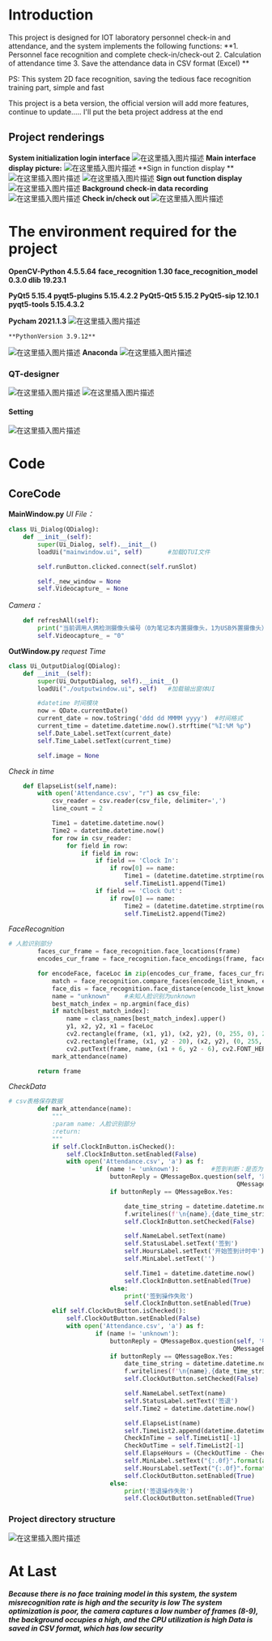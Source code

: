 # Introduction

This project is designed for IOT laboratory personnel check-in and attendance, and the system implements the following functions:
**1. Personnel face recognition and complete check-in/check-out
2. Calculation of attendance time
3. Save the attendance data in CSV format (Excel) **

PS: This system 2D face recognition, saving the tedious face recognition training part, simple and fast

This project is a beta version, the official version will add more features, continue to update.....
I'll put the beta project address at the end

## Project renderings

**System initialization login interface**
![在这里插入图片描述](https://img-blog.csdnimg.cn/f48f7936b3ff4a5496e188c13c64dc36.png?x-oss-process=image/watermark,type_d3F5LXplbmhlaQ,shadow_50,text_Q1NETiBAQklHQk9TU3lpZmk=,size_20,color_FFFFFF,t_70,g_se,x_16)
**Main interface display picture:**
![在这里插入图片描述](https://img-blog.csdnimg.cn/c2d5b4d272ad4a7eac5ae8107dfb56e9.png?x-oss-process=image/watermark,type_d3F5LXplbmhlaQ,shadow_50,text_Q1NETiBAQklHQk9TU3lpZmk=,size_20,color_FFFFFF,t_70,g_se,x_16)
**Sign in function display **
![在这里插入图片描述](https://img-blog.csdnimg.cn/61685dd4b9184bdb8c33379f0e52833d.png?x-oss-process=image/watermark,type_d3F5LXplbmhlaQ,shadow_50,text_Q1NETiBAQklHQk9TU3lpZmk=,size_20,color_FFFFFF,t_70,g_se,x_16)
![在这里插入图片描述](https://img-blog.csdnimg.cn/0a2258078cc84c16b941cc4220a7aca0.png?x-oss-process=image/watermark,type_d3F5LXplbmhlaQ,shadow_50,text_Q1NETiBAQklHQk9TU3lpZmk=,size_20,color_FFFFFF,t_70,g_se,x_16)
**Sign out function display**
![在这里插入图片描述](https://img-blog.csdnimg.cn/4cc3fd36c2584623b277994dbe1c9b1e.png?x-oss-process=image/watermark,type_d3F5LXplbmhlaQ,shadow_50,text_Q1NETiBAQklHQk9TU3lpZmk=,size_20,color_FFFFFF,t_70,g_se,x_16)
**Background check-in data recording**
![在这里插入图片描述](https://img-blog.csdnimg.cn/f752bbde1e7b4a4bba2090f38d46ae2b.png?x-oss-process=image/watermark,type_d3F5LXplbmhlaQ,shadow_50,text_Q1NETiBAQklHQk9TU3lpZmk=,size_20,color_FFFFFF,t_70,g_se,x_16)
**Check in/check out**
![在这里插入图片描述](https://img-blog.csdnimg.cn/eadfab52443c4c29b1829a653a41887f.png?x-oss-process=image/watermark,type_d3F5LXplbmhlaQ,shadow_50,text_Q1NETiBAQklHQk9TU3lpZmk=,size_20,color_FFFFFF,t_70,g_se,x_16)

# The environment required for the project

**OpenCV-Python     			 4.5.5.64**
**face_recognition					1.30
face_recognition_model   				0.3.0
dlib 								19.23.1**


**PyQt5                        5.15.4
pyqt5-plugins                5.15.4.2.2
PyQt5-Qt5                    5.15.2
PyQt5-sip                    12.10.1
pyqt5-tools                  5.15.4.3.2**

**Pycham 2021.1.3**
![在这里插入图片描述](https://img-blog.csdnimg.cn/ba2d84f8b9704abfbfa359b5bf616fea.png?x-oss-process=image/watermark,type_d3F5LXplbmhlaQ,shadow_50,text_Q1NETiBAQklHQk9TU3lpZmk=,size_18,color_FFFFFF,t_70,g_se,x_16)

```
**PythonVersion 3.9.12**
```

![在这里插入图片描述](https://img-blog.csdnimg.cn/3050ef31da794f1f98d32fb05a5ae651.png)
**Anaconda**
![在这里插入图片描述](https://img-blog.csdnimg.cn/47462d375b0a4e08a22cf33bc50b0d71.png?x-oss-process=image/watermark,type_d3F5LXplbmhlaQ,shadow_50,text_Q1NETiBAQklHQk9TU3lpZmk=,size_20,color_FFFFFF,t_70,g_se,x_16)

### QT-designer

![在这里插入图片描述](https://img-blog.csdnimg.cn/d7e826c9112f4f27b462f3a1b3e3b891.png?x-oss-process=image/watermark,type_d3F5LXplbmhlaQ,shadow_50,text_Q1NETiBAQklHQk9TU3lpZmk=,size_20,color_FFFFFF,t_70,g_se,x_16)
![在这里插入图片描述](https://img-blog.csdnimg.cn/e9bef28e2e0241828bcd633769542490.png?x-oss-process=image/watermark,type_d3F5LXplbmhlaQ,shadow_50,text_Q1NETiBAQklHQk9TU3lpZmk=,size_20,color_FFFFFF,t_70,g_se,x_16)

#### Setting

![在这里插入图片描述](https://img-blog.csdnimg.cn/b8c6fa4783d243f2b2ba4702c1ae52e3.png?x-oss-process=image/watermark,type_d3F5LXplbmhlaQ,shadow_50,text_Q1NETiBAQklHQk9TU3lpZmk=,size_19,color_FFFFFF,t_70,g_se,x_16)

# Code

## CoreCode

**MainWindow.py**
*UI File：*

```python
class Ui_Dialog(QDialog):
    def __init__(self):
        super(Ui_Dialog, self).__init__()
        loadUi("mainwindow.ui", self)       #加载QTUI文件

        self.runButton.clicked.connect(self.runSlot)

        self._new_window = None
        self.Videocapture_ = None
```

*Camera：*

```python
    def refreshAll(self):
        print("当前调用人俩检测摄像头编号（0为笔记本内置摄像头，1为USB外置摄像头）：")
        self.Videocapture_ = "0"
```

**OutWindow.py**
*request Time*

```python
class Ui_OutputDialog(QDialog):
    def __init__(self):
        super(Ui_OutputDialog, self).__init__()
        loadUi("./outputwindow.ui", self)   #加载输出窗体UI

        #datetime 时间模块
        now = QDate.currentDate()
        current_date = now.toString('ddd dd MMMM yyyy')  #时间格式
        current_time = datetime.datetime.now().strftime("%I:%M %p")
        self.Date_Label.setText(current_date)
        self.Time_Label.setText(current_time)

        self.image = None
```

*Check in time*

```python
    def ElapseList(self,name):
        with open('Attendance.csv', "r") as csv_file:
            csv_reader = csv.reader(csv_file, delimiter=',')
            line_count = 2

            Time1 = datetime.datetime.now()
            Time2 = datetime.datetime.now()
            for row in csv_reader:
                for field in row:
                    if field in row:
                        if field == 'Clock In':
                            if row[0] == name:
                                Time1 = (datetime.datetime.strptime(row[1], '%y/%m/%d %H:%M:%S'))
                                self.TimeList1.append(Time1)
                        if field == 'Clock Out':
                            if row[0] == name:
                                Time2 = (datetime.datetime.strptime(row[1], '%y/%m/%d %H:%M:%S'))
                                self.TimeList2.append(Time2)
```

*FaceRecognition*

```python
# 人脸识别部分
        faces_cur_frame = face_recognition.face_locations(frame)
        encodes_cur_frame = face_recognition.face_encodings(frame, faces_cur_frame)

        for encodeFace, faceLoc in zip(encodes_cur_frame, faces_cur_frame):
            match = face_recognition.compare_faces(encode_list_known, encodeFace, tolerance=0.50)
            face_dis = face_recognition.face_distance(encode_list_known, encodeFace)
            name = "unknown"    #未知人脸识别为unknown
            best_match_index = np.argmin(face_dis)
            if match[best_match_index]:
                name = class_names[best_match_index].upper()
                y1, x2, y2, x1 = faceLoc
                cv2.rectangle(frame, (x1, y1), (x2, y2), (0, 255, 0), 2)
                cv2.rectangle(frame, (x1, y2 - 20), (x2, y2), (0, 255, 0), cv2.FILLED)
                cv2.putText(frame, name, (x1 + 6, y2 - 6), cv2.FONT_HERSHEY_COMPLEX, 0.5, (255, 255, 255), 1)
            mark_attendance(name)

        return frame
```

*CheckData*

```python
# csv表格保存数据
        def mark_attendance(name):
            """
            :param name: 人脸识别部分
            :return:
            """
            if self.ClockInButton.isChecked():
                self.ClockInButton.setEnabled(False)
                with open('Attendance.csv', 'a') as f:
                        if (name != 'unknown'):         #签到判断：是否为已经识别人脸
                            buttonReply = QMessageBox.question(self, '欢迎 ' + name, '开始签到' ,
                                                               QMessageBox.Yes | QMessageBox.No, QMessageBox.No)
                            if buttonReply == QMessageBox.Yes:

                                date_time_string = datetime.datetime.now().strftime("%y/%m/%d %H:%M:%S")
                                f.writelines(f'\n{name},{date_time_string},Clock In')
                                self.ClockInButton.setChecked(False)

                                self.NameLabel.setText(name)
                                self.StatusLabel.setText('签到')
                                self.HoursLabel.setText('开始签到计时中')
                                self.MinLabel.setText('')

                                self.Time1 = datetime.datetime.now()
                                self.ClockInButton.setEnabled(True)
                            else:
                                print('签到操作失败')
                                self.ClockInButton.setEnabled(True)
            elif self.ClockOutButton.isChecked():
                self.ClockOutButton.setEnabled(False)
                with open('Attendance.csv', 'a') as f:
                        if (name != 'unknown'):
                            buttonReply = QMessageBox.question(self, '嗨呀 ' + name, '确认签退?',
                                                              QMessageBox.Yes | QMessageBox.No, QMessageBox.No)
                            if buttonReply == QMessageBox.Yes:
                                date_time_string = datetime.datetime.now().strftime("%y/%m/%d %H:%M:%S")
                                f.writelines(f'\n{name},{date_time_string},Clock Out')
                                self.ClockOutButton.setChecked(False)

                                self.NameLabel.setText(name)
                                self.StatusLabel.setText('签退')
                                self.Time2 = datetime.datetime.now()

                                self.ElapseList(name)
                                self.TimeList2.append(datetime.datetime.now())
                                CheckInTime = self.TimeList1[-1]
                                CheckOutTime = self.TimeList2[-1]
                                self.ElapseHours = (CheckOutTime - CheckInTime)
                                self.MinLabel.setText("{:.0f}".format(abs(self.ElapseHours.total_seconds() / 60)%60) + 'm')
                                self.HoursLabel.setText("{:.0f}".format(abs(self.ElapseHours.total_seconds() / 60**2)) + 'h')
                                self.ClockOutButton.setEnabled(True)
                            else:
                                print('签退操作失败')
                                self.ClockOutButton.setEnabled(True)
```

### Project directory structure

![在这里插入图片描述](https://img-blog.csdnimg.cn/985c4a761fce457cb773e87fde0903ee.png?x-oss-process=image/watermark,type_d3F5LXplbmhlaQ,shadow_50,text_Q1NETiBAQklHQk9TU3lpZmk=,size_8,color_FFFFFF,t_70,g_se,x_16)

# At Last

***Because there is no face training model in this system, the system misrecognition rate is high and the security is low
The system optimization is poor, the camera captures a low number of frames (8-9), the background occupies a high, and the CPU utilization is high
Data is saved in CSV format, which has low security***

